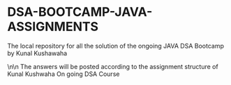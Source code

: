 # DSA-BOOTCAMP-JAVA-ASSIGNMENTS
The local repository for all the solution of the ongoing JAVA DSA Bootcamp by Kunal Kushawaha

\n\n
The answers will be posted according to the assignment structure of Kunal Kushwaha On going DSA Course
